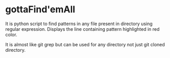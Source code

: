 # gottaFind'emAll

It is python script to find patterns in any file present in directory using regular expression. Displays the line containing pattern highlighted in red color.

It is almost like git grep but can be used for any directory not just git cloned directory.
